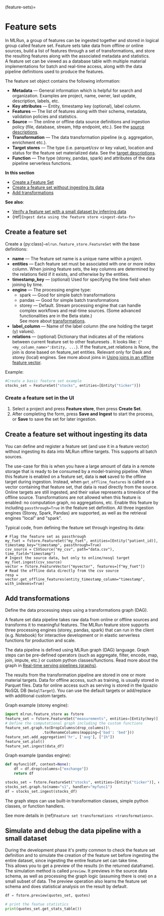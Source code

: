 (feature-sets)=
# Feature sets

In MLRun, a group of features can be ingested together and stored in logical group called feature set. 
Feature sets take data from offline or online sources, build a list of features through a set of transformations, and 
store the resulting features along with the associated metadata and statistics. <br>
A feature set can be viewed as a database table with multiple material implementations for batch and real-time access,
along with the data pipeline definitions used to produce the features.
 
The feature set object contains the following information:
- **Metadata** &mdash; General information which is helpful for search and organization. Examples are project, name, owner, last update, description, labels, etc.
- **Key attributes** &mdash; Entity, timestamp key (optional), label column.
- **Features** &mdash; The list of features along with their schema, metadata, validation policies and statistics.
- **Source** &mdash; The online or offline data source definitions and ingestion policy (file, database, stream, http endpoint, etc.). See the [source descriptions](./sources-targets.html#sources).
- **Transformation** &mdash; The data transformation pipeline (e.g. aggregation, enrichment etc.).
- **Target stores** &mdash; The type (i.e. parquet/csv or key value), location and status for the feature set materialized data. See the [target descriptions](./sources-targets.html#targets).
- **Function** &mdash; The type (storey, pandas, spark) and attributes of the data pipeline serverless functions.

**In this section**
- [Create a Feature Set](#create-a-feature-set)
- [Create a feature set without ingesting its data](#create-a-feature-set-without-ingesting-its-data)
- [Add transformations](#add-transformations)

**See also**:
- [Verify a feature set with a small dataset by inferring data](../data-prep/ingest-data-fs.html#verify-a-feature-set-with-a-small-dataset-by-inferring-data)
- {ref}`Ingest data using the feature store <ingest-data-fs>`


   
## Create a feature set

Create a {py:class}`~mlrun.feature_store.FeatureSet` with the base definitions:

* **name** &mdash; The feature set name is a unique name within a project. 
* **entities** &mdash; Each feature set must be associated with one or more index column. When joining feature sets, the key columns 
   are determined by the relations field if it exists, and otherwise by the entities.
* **timestamp_key** &mdash; (optional) Used for specifying the time field when joining by time.
* **engine** &mdash; The processing engine type:
   - spark &mdash; Good for simple batch transformations
   - pandas &mdash; Good for simple batch transformations
   - storey &mdash; Default. Stream processing engine that can handle complex workflows and real-time sources. (Some advanced functionalities are in the Beta state.)</br>
   See more about [transformations](./transformations.html#built-in-transformations).
* **label_column** &mdash; Name of the label column (the one holding the target (y) values).
* **relations** &mdash; (optional) Dictionary that indicates all of the relations between current feature set to other featuresets . It looks like: `{"<my_column_name>":Entity, ...}`. If the feature_set relations is None, the join is done based on feature_set entities. Relevant only for Dask and storey (local) engines.
   See more about joins in [Using joins in an offline feature vector](./feature-vectors.html#using-joins-in-an-offline-feature-vector). 
   
Example:
```python
#Create a basic feature set example
stocks_set = FeatureSet("stocks", entities=[Entity("ticker")])
```


### Create a feature set in the UI

1. Select a project and press **Feature store**, then press **Create Set**.
3. After completing the form, press **Save and Ingest** to start the process, or **Save** to save the set for later ingestion.

## Create a feature set without ingesting its data

You can define and register a feature set (and use it in a feature vector) without ingesting its data into MLRun offline targets. This supports all batch sources.

The use-case for this is when you have a large amount of data in a remote storage that is ready to be consumed by a model-training pipeline.
When this feature is enabled on a feature set, data is **not** saved to the offline target during ingestion. Instead, when `get_offline_features` 
is called on a vector containing that feature set, that data is read directly from the source.
Online targets are still ingested, and their value represents a timeslice of the offline source.
Transformations are not allowed when this feature is enabled: no computation graph, no aggregations, etc.
Enable this feature by including `passthrough=True` in the feature set definition. All three ingestion engines (Storey, Spark, Pandas) 
are supported, as well as the retrieval engines "local" and "spark".

Typical code, from defining the feature set through ingesting its data:
```
# Flag the feature set as passthrough
my_fset = fstore.FeatureSet("my_fset", entities=[Entity("patient_id)], timestamp_key="timestamp", passthrough=True) 
csv_source = CSVSource("my_csv", path="data.csv"), time_field="timestamp")
# Ingest the source data, but only to online/nosql target
my_fset.ingest(csv_source) 
vector = fstore.FeatureVector("myvector", features=[f"my_fset"])
# Read the offline data directly from the csv source
resp = vector.get_offline_features(entity_timestamp_column="timestamp", with_indexes=True)  
```


## Add transformations 

Define the data processing steps using a transformations graph (DAG).

A feature set data pipeline takes raw data from online or offline sources and transforms it to meaningful features.
The MLRun feature store supports three processing engines (storey, pandas, spark) that can run in the client 
(e.g. Notebook) for interactive development or in elastic serverless functions for production and scale.

The data pipeline is defined using MLRun graph (DAG) language. Graph steps can be pre-defined operators 
(such as aggregate, filter, encode, map, join, impute, etc.) or custom python classes/functions. 
Read more about the graph in [Real-time serving pipelines (graphs)](../serving/serving-graph.html).

The results from the transformation pipeline are stored in one or more material targets.  Data for offline 
access, such as training, is usually stored in Parquet files. Data for online access such as serving is stored 
in the Iguazio NoSQL DB (`NoSqlTarget`). You can use the default targets or add/replace with additional custom targets.

Graph example (storey engine):
```python
import mlrun.feature_store as fstore
feature_set = fstore.FeatureSet("measurements", entities=[Entity(key)], timestamp_key="timestamp")
# Define the computational graph including the custom functions
feature_set.graph.to(DropColumns(drop_columns))\
                 .to(RenameColumns(mapping={'bad': 'bed'}))
feature_set.add_aggregation('hr', ['avg'], ["1h"])
feature_set.plot()
feature_set.ingest(data_df)
```

Graph example (pandas engine):
```python
def myfunc1(df, context=None):
    df = df.drop(columns=["exchange"])
    return df

stocks_set = fstore.FeatureSet("stocks", entities=[Entity("ticker")], engine="pandas")
stocks_set.graph.to(name="s1", handler="myfunc1")
df = stocks_set.ingest(stocks_df)
```

The graph steps can use built-in transformation classes, simple python classes, or function handlers. 

See more details in {ref}`Feature set transformations <transformations>`.

## Simulate and debug the data pipeline with a small dataset
During the development phase it's pretty common to check the feature set definition and to simulate the creation of the feature set before 
ingesting the entire dataset, since ingesting the entire feature set can take time. <br>
This allows you to get a preview of the results (in the returned dataframe). The simulation method is called `preview`. It previews in the source 
data schema, as well as processing the graph logic (assuming there is one) on a small subset of data. 
The preview operation also learns the feature set schema and does statistical analysis on the result by default.
  
```python
df = fstore.preview(quotes_set, quotes)

# print the featue statistics
print(quotes_set.get_stats_table())
```

